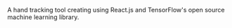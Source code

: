 
A hand tracking tool creating using React.js and TensorFlow's open source machine learning library. 

